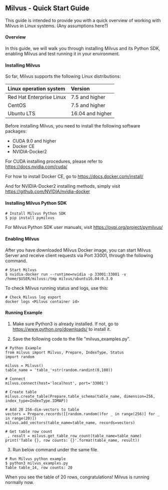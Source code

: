 ## Milvus - Quick Start Guide



This guide is intended to provide you with a quick overview of working with Milvus in Linux systems. (Any assumptions here?)

#### Overview

In this guide, we will walk you through installing Milvus and its Python SDK, enabling Milvus and test running it in your environment.

#### Installing Milvus

So far, Milvus supports  the following Linux distributions:

| Linux operation system   | Version          |
| :----------------------- | :--------------- |
| Red Hat Enterprise Linux | 7.5 and higher   |
| CentOS                   | 7.5 and higher   |
| Ubuntu LTS               | 16.04 and higher |

Before installing Milvus, you need to install the following software packages: 

- CUDA 9.0 and higher
- Docker CE
- NVIDIA-Docker2

For CUDA installing procedures, please refer to https://docs.nvidia.com/cuda/

For how to install Docker CE, go to https://docs.docker.com/install/

And for NVIDIA-Docker2 installing methods, simply visit https://github.com/NVIDIA/nvidia-docker



#### Installing Milvus Python SDK

```
# Install Milvus Python SDK
$ pip install pymilvus
```

For Milvus Python SDK user manuals, visit https://pypi.org/project/pymilvus/



#### Enabling Milvus

After you have downloaded Milvus Docker image, you can start Milvus Server and receive client requests via Port 33001, through the following command. 

```
# Start Milvus
$ nvidia-docker run --runtime=nvidia -p 33001:33001 -v /home/$USER/milvus:/tmp milvus/ubuntu16.04:0.3.0
```

To check Milvus running status and logs, use this: 

```
# Check Milvus log export
docker logs <Milvus container id>
```



#### Running Example

1. Make sure Python3 is already installed. If not, go to https://www.python.org/downloads/ to install it.

2. Save the following code to the file "milvus_examples.py".

```
# Python Example
from milvus import Milvus, Prepare, IndexType, Status
import random

milvus = Milvus()
table_name = 'table_'+str(random.randint(0,100))

# Connect
milvus.connect(host='localhost', port='33001')

# Create table
milvus.create_table(Prepare.table_schema(table_name, dimension=256, index_type=IndexType.IDMAP))

# Add 20 256-dim-vectors to table
vectors = Prepare.records([[random.random()for _ in range(256)] for _ in range(20)])
milvus.add_vectors(table_name=table_name, records=vectors)

# Get table row count
_, result = milvus.get_table_row_count(table_name=table_name)
print('Table {}, row counts: {}'.format(table_name, result))
```

3. Run below command under the same file.

```
# Run Milvus python example
$ python3 milvus_examples.py
Table table_14, row counts: 20
```

When you see the table of 20 rows, congratulations! Milvus is running normally now.



#### 